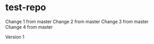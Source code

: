 # test-repo

Change 1 from master
Change 2 from master
Change 3 from master
Change 4 from master

Version 1
